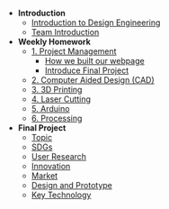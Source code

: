 <!-- 侧边栏 docs/_sidebar.md -->
- **Introduction**
  - [Introduction to Design Engineering](introdesigneng.md)
  - [Team Introduction](Intro/teamintro.md)
- **Weekly Homework**
  - [1. Project Management](1pm/web.md)
    - [How we built our webpage](1pm/web.md)
    - [Introduce Final Project](finalproject.md)
  - [2. Computer Aided Design (CAD)](cad/cadprojects.md)
  - [3. 3D Printing](3dprinting/3d.md)
  - [4. Laser Cutting](computercontrolledcutting/lazercutting.md)
  - [5. Arduino](Arduino/arduino.md)
  - [6. Processing](Processing/processing.md)
- **Final Project**
  - [Topic](finalproject.md#Topic)
  - [SDGs](finalproject.md#SDGs)
  - [User Research](finalproject.md#User)
  - [Innovation](finalproject.md#Innovation)
  - [Market](finalproject.md#Market)
  - [Design and Prototype](finalproject.md#Design)
  - [Key Technology](finalproject.md#Key)
